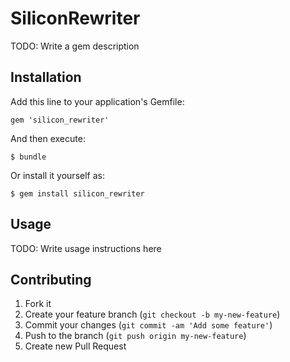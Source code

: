 # SiliconRewriter

TODO: Write a gem description

## Installation

Add this line to your application's Gemfile:

    gem 'silicon_rewriter'

And then execute:

    $ bundle

Or install it yourself as:

    $ gem install silicon_rewriter

## Usage

TODO: Write usage instructions here

## Contributing

1. Fork it
2. Create your feature branch (`git checkout -b my-new-feature`)
3. Commit your changes (`git commit -am 'Add some feature'`)
4. Push to the branch (`git push origin my-new-feature`)
5. Create new Pull Request
